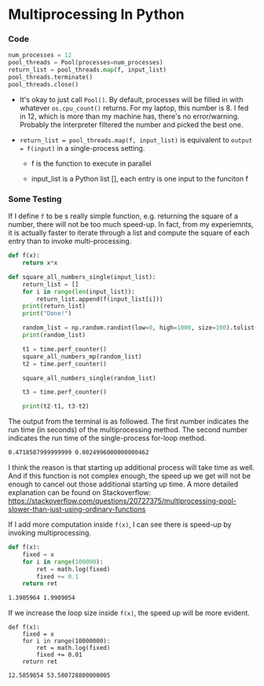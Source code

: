 # Multiprocessing In Python

### Code

```python
num_processes = 12
pool_threads = Pool(processes=num_processes)
return_list = pool_threads.map(f, input_list)
pool_threads.terminate()
pool_threads.close()
```

- It's okay to just call ```Pool()```. By default, processes will be filled in with whatever ```os.cpu_count()``` returns. For my laptop, this number is 8. I fed in 12, which is more than my machine has, there's no error/warning. Probably the interpreter filtered the number and picked the best one.

- ```return_list = pool_threads.map(f, input_list)``` is equivalent to ```output = f(input)``` in a single-process setting.

  - f is the function to execute in parallel

  - input_list is a Python list [], each entry is one input to the funciton f

### Some Testing

If I define ```f``` to be s really simple function, e.g. returning the square of a number, there will not be too much speed-up. In fact, from my experiemnts, it is actually faster to iterate through a list and compute the square of each entry than to invoke multi-processing.

```python
def f(x):
    return x*x

def square_all_numbers_single(input_list):
    return_list = []
    for i in range(len(input_list)):
        return_list.append(f(input_list[i]))
    print(return_list)
    print("Done!")

    random_list = np.random.randint(low=0, high=1000, size=100).tolist()
    print(random_list)

    t1 = time.perf_counter()
    square_all_numbers_mp(random_list)
    t2 = time.perf_counter()

    square_all_numbers_single(random_list)

    t3 = time.perf_counter()

    print(t2-t1, t3-t2)
```

The output from the terminal is as followed. The first number indicates the run time (in seconds) of the multiprocessing method. The second number indicates the run time of the single-process for-loop method.

```bash
0.4718587999999999 0.0024996000000000462
```

I think the reason is that starting up additional process will take time as well. And if this function is not complex enough, the speed up we get will not be enough to cancel out those additional starting up time. A more detailed explanation can be found on Stackoverflow: https://stackoverflow.com/questions/20727375/multiprocessing-pool-slower-than-just-using-ordinary-functions

If I add more computation inside ```f(x)```, I can see there is speed-up by invoking multiprocessing.

```python
def f(x):
    fixed = x
    for i in range(100000):
        ret = math.log(fixed)
        fixed += 0.1
    return ret
```

```bash
1.3905964 1.9909054
```

If we increase the loop size inside ```f(x)```, the speed up will be more evident.

```
def f(x):
    fixed = x
    for i in range(10000000):
        ret = math.log(fixed)
        fixed += 0.01
    return ret
```

```bash
12.5859854 53.500728800000005
```